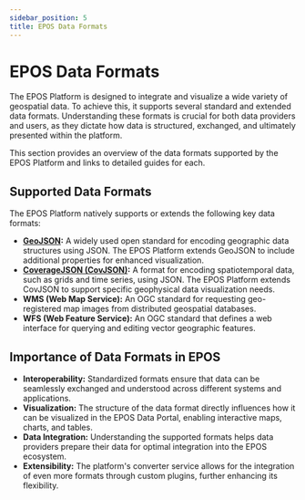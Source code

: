 ```yaml
---
sidebar_position: 5
title: EPOS Data Formats
---
```


# EPOS Data Formats

The EPOS Platform is designed to integrate and visualize a wide variety of geospatial data. To achieve this, it supports several standard and extended data formats. Understanding these formats is crucial for both data providers and users, as they dictate how data is structured, exchanged, and ultimately presented within the platform.

This section provides an overview of the data formats supported by the EPOS Platform and links to detailed guides for each.

## Supported Data Formats

The EPOS Platform natively supports or extends the following key data formats:

*   **[GeoJSON](./geojson.md):** A widely used open standard for encoding geographic data structures using JSON. The EPOS Platform extends GeoJSON to include additional properties for enhanced visualization.
*   **[CoverageJSON (CovJSON)](./coveragejson/index.md):** A format for encoding spatiotemporal data, such as grids and time series, using JSON. The EPOS Platform extends CovJSON to support specific geophysical data visualization needs.
*   **WMS (Web Map Service):** An OGC standard for requesting geo-registered map images from distributed geospatial databases.
*   **WFS (Web Feature Service):** An OGC standard that defines a web interface for querying and editing vector geographic features.

## Importance of Data Formats in EPOS

*   **Interoperability:** Standardized formats ensure that data can be seamlessly exchanged and understood across different systems and applications.
*   **Visualization:** The structure of the data format directly influences how it can be visualized in the EPOS Data Portal, enabling interactive maps, charts, and tables.
*   **Data Integration:** Understanding the supported formats helps data providers prepare their data for optimal integration into the EPOS ecosystem.
*   **Extensibility:** The platform's converter service allows for the integration of even more formats through custom plugins, further enhancing its flexibility.